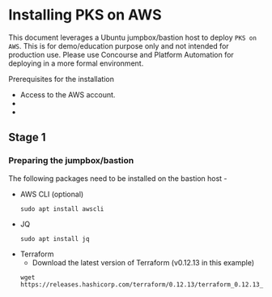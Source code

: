 # Installing PKS on AWS
This document leverages a Ubuntu jumpbox/bastion host to deploy `PKS on AWS`. This is for demo/education purpose only and not intended for production use. Please use Concourse and Platform Automation for deploying in a more formal environment. 

Prerequisites for the installation

* Access to the AWS account. 
*  
*  

## Stage 1
### Preparing the jumpbox/bastion
 The following packages need to be installed on the bastion host - 
 * AWS CLI (optional)
	```console
	sudo apt install awscli
	```
* JQ
	```console
	sudo apt install jq
	```
* Terraform 
	* Download the latest version of Terraform (v0.12.13 in this example)
	```console
	wget https://releases.hashicorp.com/terraform/0.12.13/terraform_0.12.13_linux_386.zip
	
	
	```
<!--stackedit_data:
eyJoaXN0b3J5IjpbMTAyOTI0MjEzMiwtMTc2NzgzODQ2NF19
-->